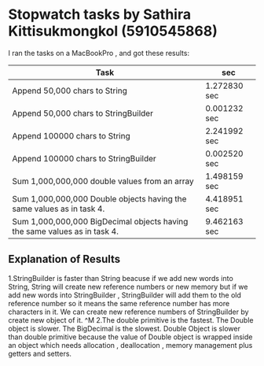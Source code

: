 
# Stopwatch tasks by Sathira Kittisukmongkol (5910545868)


I ran the tasks on a MacBookPro , and got these results:

Task 							| sec
--------------------------------------------------------|-----
Append 50,000 chars to String 				| 1.272830 sec
Append 50,000 chars to StringBuilder 			| 0.001232 sec
Append 100000 chars to String 				| 2.241992 sec
Append 100000 chars to StringBuilder			| 0.002520 sec
Sum 1,000,000,000 double values from an array 		| 1.498159 sec
Sum 1,000,000,000 Double objects having the same values as in task 4.		| 4.418951 sec
Sum 1,000,000,000 BigDecimal objects having the same values as in task 4.  	| 9.462163 sec


## Explanation of Results
1.StringBuilder is faster than String beacuse if we add new words into String, String  will create new reference numbers or new memory but if we add new words into StringBuilder , StringBuilder will add them to the old reference number so it means the same reference number has more characters in it. We can create new reference numbers of StringBuilder by create new object of it.
^M 2.The double primitive is the fastest. The Double object is slower. The BigDecimal is the slowest. Double Object is slower than double primitive because the value of Double object is wrapped inside an object which needs allocation , deallocation , memory management plus getters and setters. 

